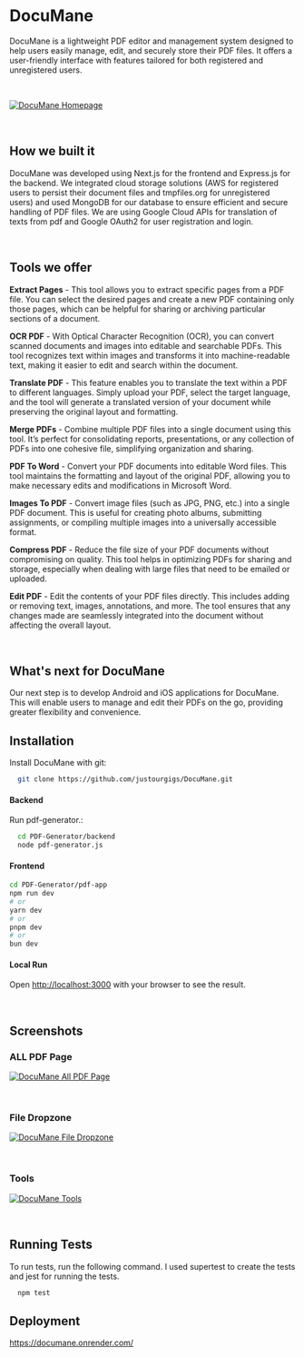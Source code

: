 
# DocuMane

DocuMane is a lightweight PDF editor and management system designed to help users easily manage, edit, and securely store their PDF files. It offers a user-friendly interface with features tailored for both registered and unregistered users.

<br/>

[![DocuMane Homepage](https://i.postimg.cc/KjC7QD1M/Screenshot-2024-07-26-064431.png)](https://postimg.cc/fSj0RXjz)

<br/>


## How we built it
DocuMane was developed using Next.js for the frontend and Express.js for the backend. We integrated cloud storage solutions (AWS for registered users to persist their document files and tmpfiles.org for unregistered users) and used MongoDB for our database to ensure efficient and secure handling of PDF files. We are using Google Cloud APIs for translation of texts from pdf and Google OAuth2 for user registration and login.

<br/>


## Tools we offer

**Extract Pages** - This tool allows you to extract specific pages from a PDF file. You can select the desired pages and create a new PDF containing only those pages, which can be helpful for sharing or archiving particular sections of a document.

**OCR PDF** - With Optical Character Recognition (OCR), you can convert scanned documents and images into editable and searchable PDFs. This tool recognizes text within images and transforms it into machine-readable text, making it easier to edit and search within the document.

**Translate PDF** - This feature enables you to translate the text within a PDF to different languages. Simply upload your PDF, select the target language, and the tool will generate a translated version of your document while preserving the original layout and formatting.

**Merge PDFs** - Combine multiple PDF files into a single document using this tool. It’s perfect for consolidating reports, presentations, or any collection of PDFs into one cohesive file, simplifying organization and sharing.

**PDF To Word** - Convert your PDF documents into editable Word files. This tool maintains the formatting and layout of the original PDF, allowing you to make necessary edits and modifications in Microsoft Word.

**Images To PDF** - Convert image files (such as JPG, PNG, etc.) into a single PDF document. This is useful for creating photo albums, submitting assignments, or compiling multiple images into a universally accessible format.

**Compress PDF** - Reduce the file size of your PDF documents without compromising on quality. This tool helps in optimizing PDFs for sharing and storage, especially when dealing with large files that need to be emailed or uploaded.

**Edit PDF** - Edit the contents of your PDF files directly. This includes adding or removing text, images, annotations, and more. The tool ensures that any changes made are seamlessly integrated into the document without affecting the overall layout.



<br/>


## What's next for DocuMane
Our next step is to develop Android and iOS applications for DocuMane. This will enable users to manage and edit their PDFs on the go, providing greater flexibility and convenience.



## Installation

Install DocuMane with git:

```bash
  git clone https://github.com/justourgigs/DocuMane.git
```


#### Backend
Run pdf-generator.:

```bash
  cd PDF-Generator/backend
  node pdf-generator.js
```


#### Frontend
```bash
cd PDF-Generator/pdf-app
npm run dev
# or
yarn dev
# or
pnpm dev
# or
bun dev
```

#### Local Run
Open [http://localhost:3000](http://localhost:3000) with your browser to see the result.

<br/>


## Screenshots

### ALL PDF Page
[![DocuMane All PDF Page](https://i.postimg.cc/htWbdMWF/Screenshot-2024-07-26-065301.png)](https://postimg.cc/8j468Rzw)

<br>

### File Dropzone
[![DocuMane File Dropzone](https://i.postimg.cc/pXnJr4SY/Screenshot-2024-07-26-064715.png)](https://postimg.cc/w7gmbfg7)

<br>

### Tools
[![DocuMane Tools](https://i.postimg.cc/Pf7MtTS5/Screenshot-2024-07-26-064506.png)](https://postimg.cc/nMvm2b8y)

<br>


## Running Tests

To run tests, run the following command. I used supertest to create the tests and jest for running the tests.

```bash
  npm test
```


## Deployment

https://documane.onrender.com/

<br>
<br>
<br>
<br>
<br>
<br>







<br>

